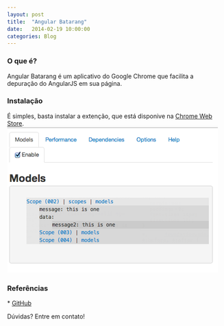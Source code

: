 ```yaml
---
layout: post
title:  "Angular Batarang"
date:   2014-02-19 10:00:00
categories: Blog
---
```


<h3>O que é?</h3>
Angular Batarang é um aplicativo do Google Chrome que facilita a depuração do AngularJS em sua página.

<h3>Instalação</h3>
É simples, basta instalar a extenção, que está disponive na <a href="https://chrome.google.com/webstore/detail/angularjs-batarang/ighdmehidhipcmcojjgiloacoafjmpfk" target="_blank">Chrome Web Store</a>.

<img src="/img/posts/angularBatarang.png" />

<h3>Referências</h3>
* <a href="https://github.com/angular/angularjs-batarang" target="_blank">GitHub</a>	

Dúvidas? Entre em contato!
